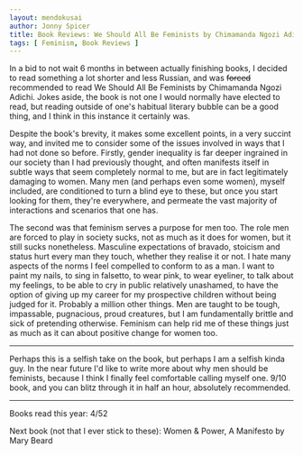 ```yaml
---
layout: mendokusai
author: Jonny Spicer
title: Book Reviews: We Should All Be Feminists by Chimamanda Ngozi Adichie
tags: [ Feminism, Book Reviews ]
---
```

In a bid to not wait 6 months in between actually finishing books, I decided to read something
a lot shorter and less Russian, and was ~~forced~~ recommended to read We Should All Be Feminists
by Chimamanda Ngozi Adichi. Jokes aside, the book is not one I would normally have elected to read, but reading outside of one's habitual literary bubble can be a good thing, and I think
in this instance it certainly was.

Despite the book's brevity, it makes some excellent points, in a very succint way, and invited
me to consider some of the issues involved in ways that I had not done so before. Firstly,
gender inequality is far deeper ingrained in our society than I had previously thought, and
often manifests itself in subtle ways that seem completely normal to me, but are in fact
legitimately damaging to women. Many men (and perhaps even some women), myself included, are
conditioned to turn a blind eye to these, but once you start looking for them, they're everywhere, and permeate the vast majority of interactions and scenarios that one has.

The second was that feminism serves a purpose for men too. The role men are forced to play in
society sucks, not as much as it does for women, but it still sucks nonetheless. Masculine
expectations of bravado, stoicism and status hurt every man they touch, whether they realise
it or not. I hate many aspects of the norms I feel compelled to conform to as a man. I want
to paint my nails, to sing in falsetto, to wear pink, to wear eyeliner, to talk about my feelings, to be able to cry in public relatively unashamed, to have the option of giving up
my career for my prospective children without being judged for it. Probably a million other things. Men are taught to be tough, impassable, pugnacious, proud creatures, but I am fundamentally brittle and sick of pretending otherwise. Feminism can help rid me of these
things just as much as it can about positive change for women too.

---

Perhaps this is a selfish take on the book, but perhaps I am a selfish kinda guy. In the near
future I'd like to write more about why men should be feminists, because I think I finally
feel comfortable calling myself one. 9/10 book, and you can blitz through it in half an hour,
absolutely recommended.

---

Books read this year: 4/52

Next book (not that I ever stick to these): Women & Power, A Manifesto by Mary Beard